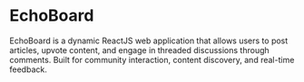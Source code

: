 # EchoBoard
EchoBoard is a dynamic ReactJS web application that allows users to post articles, upvote content, and engage in threaded discussions through comments. Built for community interaction, content discovery, and real-time feedback.
